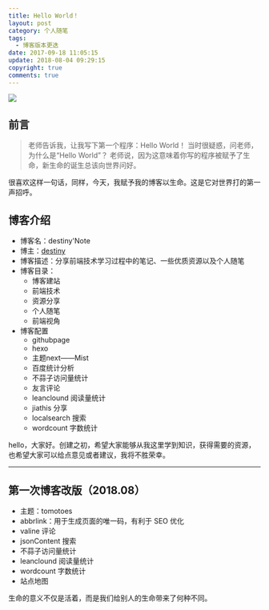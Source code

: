 ```yaml
---
title: Hello World！
layout: post
category: 个人随笔
tags:
  - 博客版本更迭
date: 2017-09-18 11:05:15
update: 2018-08-04 09:29:15
copyright: true
comments: true
---
```


![](https://gss2.bdstatic.com/9fo3dSag_xI4khGkpoWK1HF6hhy/baike/c0%3Dbaike150%2C5%2C5%2C150%2C50/sign=8120f1aa4d4a20a425133495f13bf347/3b87e950352ac65cd20ecfcbf9f2b21193138a7b.jpg)
## 前言

> 老师告诉我，让我写下第一个程序：Hello World！
> 当时很疑惑，问老师，为什么是“Hello World”？
> 老师说，因为这意味着你写的程序被赋予了生命，新生命的诞生总该向世界问好。

很喜欢这样一句话，同样，今天，我赋予我的博客以生命。这是它对世界打的第一声招呼。

<!-- more -->


## 博客介绍

- 博客名：destiny'Note
- 博主：[destiny](https://destinytaoer.cn/about/)
- 博客描述：分享前端技术学习过程中的笔记、一些优质资源以及个人随笔
- 博客目录：
	- 博客建站
	- 前端技术
	- 资源分享
	- 个人随笔
	- 前端视角
- 博客配置
	- githubpage
	- hexo
	- 主题next——Mist
	- 百度统计分析
	- 不蒜子访问量统计
	- 友言评论
	- leanclound 阅读量统计
	- jiathis 分享
	- localsearch 搜索
	- wordcount 字数统计

hello，大家好。创建之初，希望大家能够从我这里学到知识，获得需要的资源，也希望大家可以给点意见或者建议，我将不胜荣幸。

----
## 第一次博客改版（2018.08）

- 主题：tomotoes
- abbrlink：用于生成页面的唯一码，有利于 SEO 优化
- valine 评论
- jsonContent 搜索
- 不蒜子访问量统计
- leanclound 阅读量统计
- wordcount 字数统计
- 站点地图

<common-Quote>生命的意义不仅是活着，而是我们给别人的生命带来了何种不同。</common-Quote>